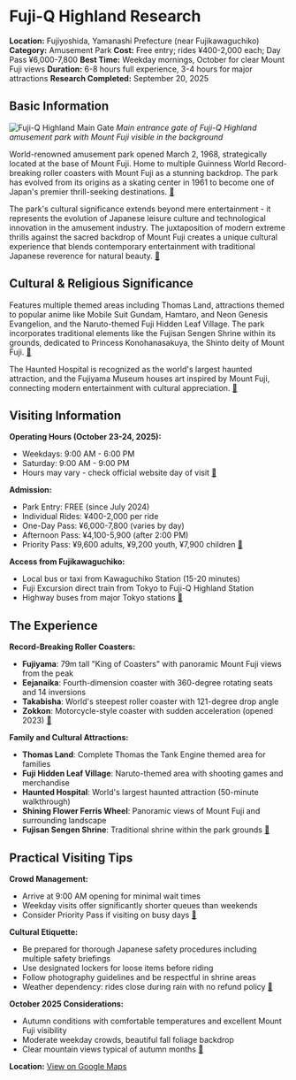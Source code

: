 # Fuji-Q Highland Research

**Location:** Fujiyoshida, Yamanashi Prefecture (near Fujikawaguchiko)
**Category:** Amusement Park
**Cost:** Free entry; rides ¥400-2,000 each; Day Pass ¥6,000-7,800
**Best Time:** Weekday mornings, October for clear Mount Fuji views
**Duration:** 6-8 hours full experience, 3-4 hours for major attractions
**Research Completed:** September 20, 2025

## Basic Information

![Fuji-Q Highland Main Gate](https://upload.wikimedia.org/wikipedia/commons/a/af/FujiQ_Highland_MainGate.JPG)
*Main entrance gate of Fuji-Q Highland amusement park with Mount Fuji visible in the background*

World-renowned amusement park opened March 2, 1968, strategically located at the base of Mount Fuji. Home to multiple Guinness World Record-breaking roller coasters with Mount Fuji as a stunning backdrop. The park has evolved from its origins as a skating center in 1961 to become one of Japan's premier thrill-seeking destinations. [🔗](https://www.fujiq.jp/en/)

The park's cultural significance extends beyond mere entertainment - it represents the evolution of Japanese leisure culture and technological innovation in the amusement industry. The juxtaposition of modern extreme thrills against the sacred backdrop of Mount Fuji creates a unique cultural experience that blends contemporary entertainment with traditional Japanese reverence for natural beauty. [🔗](https://en.wikipedia.org/wiki/Fuji-Q_Highland)

## Cultural & Religious Significance

Features multiple themed areas including Thomas Land, attractions themed to popular anime like Mobile Suit Gundam, Hamtaro, and Neon Genesis Evangelion, and the Naruto-themed Fuji Hidden Leaf Village. The park incorporates traditional elements like the Fujisan Sengen Shrine within its grounds, dedicated to Princess Konohanasakuya, the Shinto deity of Mount Fuji. [🔗](https://en.wikipedia.org/wiki/Fuji-Q_Highland)

The Haunted Hospital is recognized as the world's largest haunted attraction, and the Fujiyama Museum houses art inspired by Mount Fuji, connecting modern entertainment with cultural appreciation. [🔗](https://www.thrill-data.com/waits/park/additional-parks-asia/fuji-q-highland/)

## Visiting Information

**Operating Hours (October 23-24, 2025):**
- Weekdays: 9:00 AM - 6:00 PM
- Saturday: 9:00 AM - 9:00 PM
- Hours may vary - check official website day of visit [🔗](https://www.fujiq.jp/en/)

**Admission:**
- Park Entry: FREE (since July 2024)
- Individual Rides: ¥400-2,000 per ride
- One-Day Pass: ¥6,000-7,800 (varies by day)
- Afternoon Pass: ¥4,100-5,900 (after 2:00 PM)
- Priority Pass: ¥9,600 adults, ¥9,200 youth, ¥7,900 children [🔗](https://www.fujiq.jp/en/)

**Access from Fujikawaguchiko:**
- Local bus or taxi from Kawaguchiko Station (15-20 minutes)
- Fuji Excursion direct train from Tokyo to Fuji-Q Highland Station
- Highway buses from major Tokyo stations [🔗](https://japantravel.navitime.com/en/area/jp/guide/NTJhowto0108-en/)

## The Experience

**Record-Breaking Roller Coasters:**
- **Fujiyama**: 79m tall "King of Coasters" with panoramic Mount Fuji views from the peak
- **Eejanaika**: Fourth-dimension coaster with 360-degree rotating seats and 14 inversions
- **Takabisha**: World's steepest roller coaster with 121-degree drop angle
- **Zokkon**: Motorcycle-style coaster with sudden acceleration (opened 2023) [🔗](https://www.fujiq.jp/en/)

**Family and Cultural Attractions:**
- **Thomas Land**: Complete Thomas the Tank Engine themed area for families
- **Fuji Hidden Leaf Village**: Naruto-themed area with shooting games and merchandise
- **Haunted Hospital**: World's largest haunted attraction (50-minute walkthrough)
- **Shining Flower Ferris Wheel**: Panoramic views of Mount Fuji and surrounding landscape
- **Fujisan Sengen Shrine**: Traditional shrine within the park grounds [🔗](https://www.japan-guide.com/e/e6918.html)

## Practical Visiting Tips

**Crowd Management:**
- Arrive at 9:00 AM opening for minimal wait times
- Weekday visits offer significantly shorter queues than weekends
- Consider Priority Pass if visiting on busy days [🔗](https://www.fujiq.jp/en/)

**Cultural Etiquette:**
- Be prepared for thorough Japanese safety procedures including multiple safety briefings
- Use designated lockers for loose items before riding
- Follow photography guidelines and be respectful in shrine areas
- Weather dependency: rides close during rain with no refund policy [🔗](https://www.thrill-data.com/waits/park/additional-parks-asia/fuji-q-highland/)

**October 2025 Considerations:**
- Autumn conditions with comfortable temperatures and excellent Mount Fuji visibility
- Moderate weekday crowds, beautiful fall foliage backdrop
- Clear mountain views typical of autumn months [🔗](https://www.japan-guide.com/e/e6918.html)

**Location:** [View on Google Maps](https://maps.google.com/maps?q=35.4873,138.7805)
